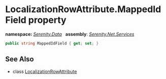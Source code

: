 # LocalizationRowAttribute.MappedIdField property
**namespace:** *[Serenity.Data](../../README.md#serenity.data-namespace)*   **assembly**: *[Serenity.Net.Services](../../README.md)*

```csharp
public string MappedIdField { get; set; }
```

## See Also

* class [LocalizationRowAttribute](../LocalizationRowAttribute.md)
